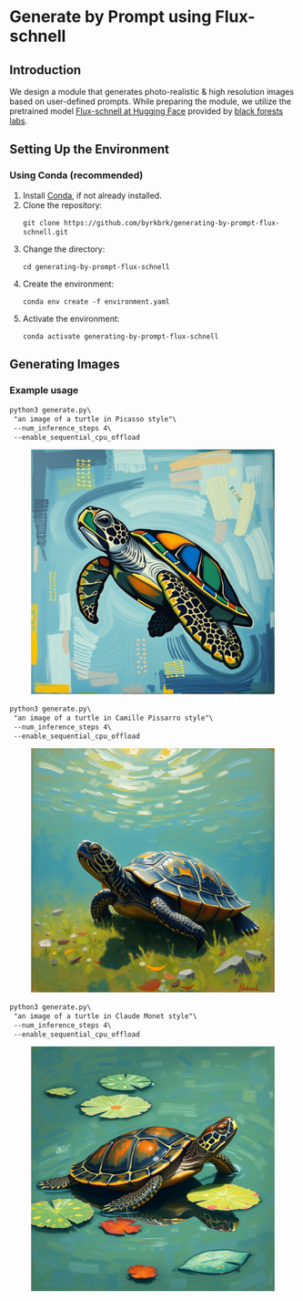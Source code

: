 # Generate by Prompt using Flux-schnell

## Introduction

We design a module that generates photo-realistic & high resolution images based on user-defined prompts. While preparing the module,
we utilize the pretrained model [Flux-schnell  at Hugging Face](https://huggingface.co/black-forest-labs/FLUX.1-schnell) provided by [black forests labs](https://blackforestlabs.ai/).

## Setting Up the Environment

### Using Conda (recommended)

1. Install [Conda](https://conda.io/projects/conda/en/latest/user-guide/install/index.html), if not already installed.
2. Clone the repository:
    ~~~
    git clone https://github.com/byrkbrk/generating-by-prompt-flux-schnell.git
    ~~~
3. Change the directory:
    ~~~
    cd generating-by-prompt-flux-schnell
    ~~~
4. Create the environment:
    ~~~
    conda env create -f environment.yaml
    ~~~
5. Activate the environment:
    ~~~
    conda activate generating-by-prompt-flux-schnell
    ~~~

## Generating Images

### Example usage
~~~
python3 generate.py\
 "an image of a turtle in Picasso style"\
 --num_inference_steps 4\
 --enable_sequential_cpu_offload
~~~

<p align="center">
  <img src="assets/generated_image_picasso.png" width="85%" />
</p>

~~~
python3 generate.py\
 "an image of a turtle in Camille Pissarro style"\
 --num_inference_steps 4\
 --enable_sequential_cpu_offload
~~~

<p align="center">
  <img src="assets/generated_image_pissarro.png" width="85%" />
</p>

~~~
python3 generate.py\
 "an image of a turtle in Claude Monet style"\
 --num_inference_steps 4\
 --enable_sequential_cpu_offload
~~~

<p align="center">
  <img src="assets/generated_image_monet.png" width="85%" />
</p>
